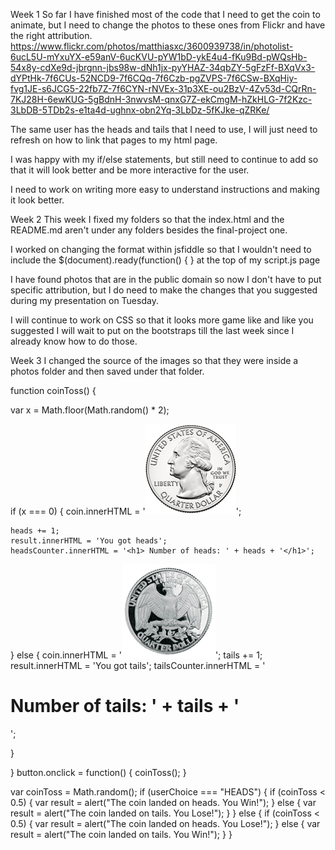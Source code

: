 Week 1
So far I have finished most of the code that I need to get the coin to animate, but I need to change the photos to these ones from Flickr and have the right attribution.
https://www.flickr.com/photos/matthiasxc/3600939738/in/photolist-6ucL5U-mYxuYX-e59anV-6ucKVU-pYW1bD-ykE4u4-fKu9Bd-pWQsHb-54x8y-cdXe9d-jbrgnn-jbs98w-dNh1jx-pyYHAZ-34qbZY-5gFzFf-BXqVx3-dYPtHk-7f6CUs-52NCD9-7f6CQq-7f6Czb-pgZVPS-7f6CSw-BXqHiy-fvg1JE-s6JCG5-22fb7Z-7f6CYN-rNVEx-31p3XE-ou2BzV-4Zv53d-CQrRn-7KJ28H-6ewKUG-5gBdnH-3nwvsM-qnxG7Z-ekCmgM-hZkHLG-7f2Kzc-3LbDB-5TDb2s-e1ta4d-ughnx-obn2Yq-3LbDz-5fKJke-qZRKe/

The same user has the heads and tails that I need to use, I will just need to refresh on how to link that pages to my html page.

I was happy with my if/else statements, but still need to continue to add so that it will look better and be more interactive for the user.

I need to work on writing more easy to understand instructions and making it look better.

Week 2
This week I fixed my folders so that the index.html and the README.md aren't under any folders besides the final-project one.

I worked on changing the format within jsfiddle so that I wouldn't need to include the $(document).ready(function() { } at the top of my script.js page

I have found photos that are in the public domain so now I don't have to put specific attribution, but I do need to make the changes that you suggested during my presentation on Tuesday.

I will continue to work on CSS so that it looks more game like and like you suggested I will wait to put on the bootstraps till the last week since I already know how to do those.

Week 3
I changed the source of the images so that they were inside a photos folder and then saved under that folder.


function coinToss() {

  var x = Math.floor(Math.random() * 2);

  if (x === 0) {
    coin.innerHTML = '<img class="heads animate-coin" src="photos/heads.png"/>';

    heads += 1;
    result.innerHTML = 'You got heads';
    headsCounter.innerHTML = '<h1> Number of heads: ' + heads + '</h1>';

  } else {
    coin.innerHTML = '<img class="tails animate-coin" src="photos/tails.png"/>';
     tails += 1;
    result.innerHTML = 'You got tails';
     tailsCounter.innerHTML = '<h1> Number of tails: ' + tails + '</h1>';

  }

}
button.onclick = function() {
  coinToss();
}

var coinToss = Math.random();
if (userChoice === "HEADS") {
    if (coinToss < 0.5) {
        var result = alert("The coin landed on heads. You Win!");
    }
    else {
        var result = alert("The coin landed on tails. You Lose!");
    }
}
else {
    if (coinToss < 0.5) {
        var result = alert("The coin landed on heads. You Lose!");
    }
    else {
        var result = alert("The coin landed on tails. You Win!");
    }
}

